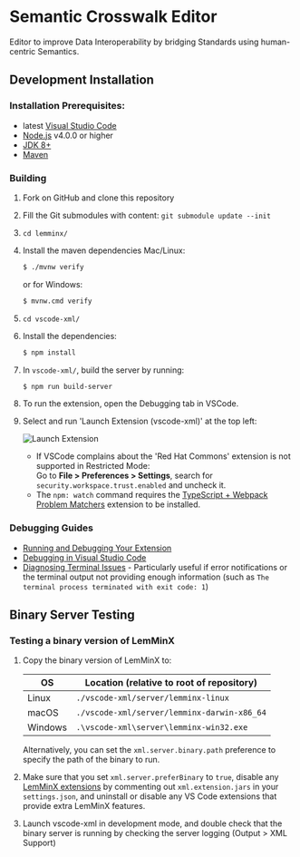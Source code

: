 # Semantic Crosswalk Editor

Editor to improve Data Interoperability by bridging Standards using human-centric Semantics.

## Development Installation

### Installation Prerequisites:

  * latest [Visual Studio Code](https://code.visualstudio.com/)
  * [Node.js](https://nodejs.org/) v4.0.0 or higher
  * [JDK 8+](http://www.oracle.com/technetwork/java/javase/downloads/index.html)
  * [Maven](https://maven.apache.org/)

### Building

1. Fork on GitHub and clone this repository
1. Fill the Git submodules with content: ```git submodule update --init```
1. `cd lemminx/`
1. Install the maven dependencies Mac/Linux:
	```bash
	$ ./mvnw verify
	```
	or for Windows:
	```bash
	$ mvnw.cmd verify
1. `cd vscode-xml/`
1. Install the dependencies:
	```bash
	$ npm install
	```
1. In `vscode-xml/`, build the server by running:

	```bash
	$ npm run build-server
	```
1. To run the extension, open the Debugging tab in VSCode.
1. Select and run 'Launch Extension (vscode-xml)' at the top left:

    ![ Launch Extension ](https://github.com/DAPSI-IDISS/vscode-xml/blob/master/images/LaunchExtension.png)

	- If VSCode complains about the 'Red Hat Commons' extension is not supported in Restricted Mode:  
	Go to **File > Preferences > Settings**, search for `security.workspace.trust.enabled` and uncheck it.
	- The `npm: watch` command requires the [TypeScript + Webpack Problem Matchers](https://marketplace.visualstudio.com/items?itemName=eamodio.tsl-problem-matcher) extension to be installed.

### Debugging Guides

- [Running and Debugging Your Extension](https://vscode.readthedocs.io/en/latest/extensions/debugging-extensions/)
- [Debugging in Visual Studio Code](https://code.visualstudio.com/docs/editor/debugging)
- [Diagnosing Terminal Issues](https://github.com/microsoft/vscode/wiki/Terminal-Issues#diagnosing-terminal-issues) - Particularly useful if error notifications or the terminal output not providing enough information (such as `The terminal process terminated with exit code: 1`)

## Binary Server Testing

### Testing a binary version of LemMinX

1. Copy the binary version of LemMinX to:

   | OS | Location (relative to root of repository) |
   | --- | --- |
   | Linux | `./vscode-xml/server/lemminx-linux` |
   | macOS | `./vscode-xml/server/lemminx-darwin-x86_64` |
   | Windows | `.\vscode-xml\server\lemminx-win32.exe` |

   Alternatively, you can set the `xml.server.binary.path` preference to specify the path of the binary to run.

1. Make sure that you set `xml.server.preferBinary` to `true`,
disable any [LemMinX extensions](https://github.com/DAPSI-IDISS/vscode-xml/blob/master/docs/Extensions.md)
by commenting out `xml.extension.jars` in your `settings.json`,
and uninstall or disable any VS Code extensions that provide extra LemMinX features.

1. Launch vscode-xml in development mode, and double check that the binary server is running by checking the server logging (Output > XML Support)
